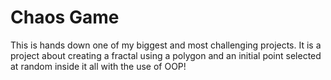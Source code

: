 # Chaos Game

This is hands down one of my biggest and most challenging projects. It is a project about creating a fractal using a polygon and an initial point selected at random inside it all with the use of OOP!
